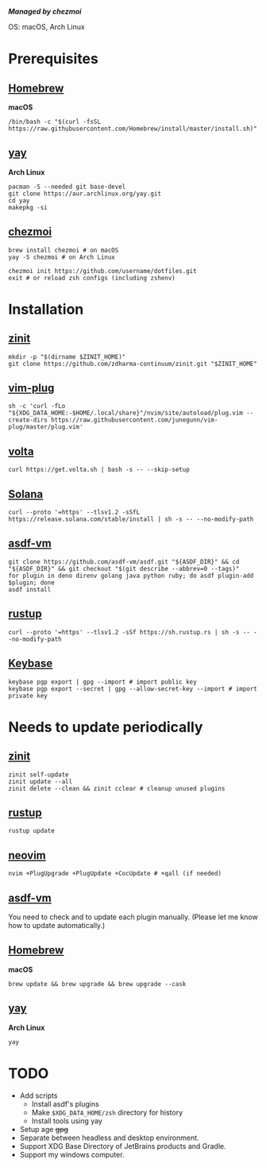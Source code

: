 ***Managed by chezmoi***

OS: macOS, Arch Linux

# Prerequisites

## [Homebrew](https://brew.sh)
**macOS**
```shell
/bin/bash -c "$(curl -fsSL https://raw.githubusercontent.com/Homebrew/install/master/install.sh)"
```

## [yay](https://github.com/Jguer/yay)
**Arch Linux**
```shell
pacman -S --needed git base-devel
git clone https://aur.archlinux.org/yay.git
cd yay
makepkg -si
```

## [chezmoi](https://www.chezmoi.io)
```shell
brew install chezmoi # on macOS
yay -S chezmoi # on Arch Linux

chezmoi init https://github.com/username/dotfiles.git
exit # or reload zsh configs (including zshenv)
```

# Installation
## [zinit](https://github.com/zdharma-continuum/zinit.git)
```shell
mkdir -p "$(dirname $ZINIT_HOME)"
git clone https://github.com/zdharma-continuum/zinit.git "$ZINIT_HOME"
```

## [vim-plug](https://github.com/junegunn/vim-plug)
```shell
sh -c 'curl -fLo "${XDG_DATA_HOME:-$HOME/.local/share}"/nvim/site/autoload/plug.vim --create-dirs https://raw.githubusercontent.com/junegunn/vim-plug/master/plug.vim'
```

## [volta](https://volta.sh)
```shell
curl https://get.volta.sh | bash -s -- --skip-setup
```

## [Solana](https://solana.com)
```shell
curl --proto '=https' --tlsv1.2 -sSfL https://release.solana.com/stable/install | sh -s -- --no-modify-path
```

## [asdf-vm](https://asdf-vm.com)
```shell
git clone https://github.com/asdf-vm/asdf.git "${ASDF_DIR}" && cd "${ASDF_DIR}" && git checkout "$(git describe --abbrev=0 --tags)"
for plugin in deno direnv golang java python ruby; do asdf plugin-add $plugin; done
asdf install
```

## [rustup](https://rustup.rs)
```shell
curl --proto '=https' --tlsv1.2 -sSf https://sh.rustup.rs | sh -s -- --no-modify-path
```

## [Keybase](https://keybase.io)
```shell
keybase pgp export | gpg --import # import public key
keybase pgp export --secret | gpg --allow-secret-key --import # import private key
```

# Needs to update periodically

## [zinit](https://github.com/zdharma/zinit)
```shell
zinit self-update
zinit update --all
zinit delete --clean && zinit cclear # cleanup unused plugins
```

## [rustup](https://rustup.rs)
```shell
rustup update
```

## [neovim](https://github.com/neovim/neovim)
```shell
nvim +PlugUpgrade +PlugUpdate +CocUpdate # +qall (if needed)
```

## [asdf-vm](https://asdf-vm.com)
You need to check and to update each plugin manually. (Please let me know how to update automatically.)

## [Homebrew](https://brew.sh)
**macOS**
```shell
brew update && brew upgrade && brew upgrade --cask
```

## [yay](https://github.com/Jguer/yay)
**Arch Linux**
```shell
yay
```

# TODO
- Add scripts
    - Install asdf's plugins
    - Make `$XDG_DATA_HOME/zsh` directory for history
    - Install tools using yay
- Setup age ~~gpg~~
- Separate between headless and desktop environment.
- Support XDG Base Directory of JetBrains products and Gradle.
- Support my windows computer.

